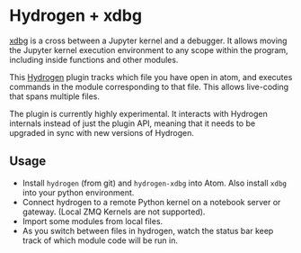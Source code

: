 # Hydrogen + xdbg

[xdbg](https://github.com/nikitakit/xdbg) is a cross between a Jupyter kernel and a debugger. It allows moving the Jupyter kernel execution environment to any scope within the program, including inside functions and other modules.

This [Hydrogen](https://github.com/nteract/hydrogen) plugin tracks which file you have open in atom, and executes commands in the module corresponding to that file. This allows live-coding that spans multiple files.

The plugin is currently highly experimental. It interacts with Hydrogen internals instead of just the plugin API, meaning that it needs to be upgraded in sync with new versions of Hydrogen.

## Usage

* Install `hydrogen` (from git) and `hydrogen-xdbg` into Atom. Also install `xdbg` into your python environment.
* Connect hydrogen to a remote Python kernel on a notebook server or gateway. (Local ZMQ Kernels are not supported).
* Import some modules from local files.
* As you switch between files in hydrogen, watch the status bar keep track of which module code will be run in.
